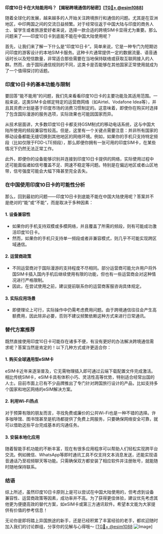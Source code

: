 **印度10日卡在大陆能用吗？【揭秘跨境通信的秘密】[[TG💪+ @esim1088](https://t.me/s/esim1088)]**

随着全球化的发展，越来越多的人开始关注跨境旅行和通信的问题。尤其是在亚洲地区，中印两国之间的交流日益频繁。对于经常往返于中国大陆与印度的商务人士、留学生或者旅游爱好者来说，选择一款合适的跨境SIM卡显得尤为重要。那么问题来了——印度10日卡到底能不能在中国大陆使用呢？

首先，让我们来了解一下什么是“印度10日卡”。简单来说，它是一种专门为短期访问印度的游客设计的本地SIM卡服务。这种卡片通常提供一定的数据流量、语音通话时长以及短信数量，非常适合那些需要在当地保持联络或获取互联网接入的人群。然而，由于国际通信规则的不同，这类卡是否能够在其他国家正常使用就成为了一个值得探讨的话题。

### 印度10日卡的基本功能与限制

要回答“能不能用”的问题，我们先来看看印度10日卡的主要功能及其适用范围。一般来说，这类SIM卡会绑定特定的运营商网络（如Airtel、Vodafone Idea等），并且其资费计划是基于印度市场的消费习惯制定的。这意味着，即使你在购买时选择了包含国际漫游的服务选项，实际效果也可能因国家而异。

从技术层面讲，大多数印度10日卡都支持GSM制式的移动电话系统，这与中国大陆所使用的频段兼容性较高。但是，这里有一个关键点需要注意：并非所有国家的移动设备都能无缝切换到其他地区的网络环境。例如，如果你的手机只支持特定频段（比如仅限于FDD-LTE频段），那么即便你拥有一张可用的印度SIM卡，在某些情况下仍然无法正常工作。

此外，即便你的设备能够识别并连接到印度10日卡提供的网络，实际使用过程中还可能面临诸如信号覆盖不足、网速不稳定等问题。特别是在偏远地区或者山区地带，信号强度可能会大幅下降甚至完全丢失。

### 在中国使用印度10日卡的可能性分析

那么，回到最初的问题——印度10日卡到底能不能在中国大陆使用呢？答案并不是绝对的“能”或“不能”，而是取决于多种因素：

#### 1. **设备兼容性**
   - 如果你的手机支持双模或多模网络，并且覆盖了所需的频段，则有可能成功激活印度10日卡。
   - 然而，如果你的手机只支持单一频段或者非兼容模式，则几乎不可能实现跨区域通信。

#### 2. **运营商政策**
   - 不同运营商对于国际漫游的支持程度不尽相同。部分运营商可能允许用户将外国SIM卡插入国内手机后继续使用有限的功能，但也有一些运营商会对这种情况进行严格限制。
   - 因此，在尝试使用之前，建议提前联系你的运营商客服咨询具体规定。

#### 3. **实际应用场景**
   - 即便理论上可行，实际操作中仍需考虑费用问题。由于跨境通信往往会产生高额费用，因此除非必要，否则不建议频繁依赖这种方式来进行日常通讯。

### 替代方案推荐

既然直接使用印度10日卡可能存在诸多不便，有没有更好的办法解决跨境通信需求呢？答案当然是肯定的！以下几种方式或许更适合你：

#### 1. **购买全球通用型eSIM卡**
   eSIM卡近年来逐渐普及，它无需物理插入即可通过云端下载配置文件完成激活。相比传统SIM卡，eSIM卡具有体积小巧、灵活性高等优势，特别适合经常出国的人士。目前市面上已有不少品牌推出了专门针对跨国旅行设计的产品，比如支持多个国家和地区网络的eSIM解决方案。

#### 2. **利用Wi-Fi热点**
   对于预算有限的朋友而言，寻找免费或廉价的公共Wi-Fi也是一种不错的选择。许多咖啡馆、图书馆甚至是机场都提供了免费上网服务，只要确保网络安全可靠，就可以借助这些平台完成基本的沟通任务。

#### 3. **安装本地化应用**
   随着智能手机功能的不断丰富，现在有很多应用程序可以帮助人们轻松实现跨平台交流。例如微信、WhatsApp等即时通讯工具不仅支持文本消息发送，还能实现语音通话乃至视频聊天等功能。只需确保双方都安装了相应软件并注册账号，就能随时随地保持联系。

### 结语

综上所述，虽然印度10日卡原则上是可以尝试在中国大陆使用的，但考虑到设备兼容性、运营商政策等因素，成功率并不高。为了获得更佳体验，建议优先考虑其他更为便捷高效的替代方案，如eSIM卡或第三方通讯软件。希望本文能为大家提供有价值的参考信息！

无论你是即将踏上异国旅途的新手，还是已经积累了丰富经验的老手，都欢迎随时加入我们的讨论群组，分享你的见解与心得哦～ [[TG💪+ @esim1088](https://t.me/s/esim1088) ![Image](https://i.postimg.cc/4NQfJmqS/Snipaste-2025-05-13-00-14-12.png)]